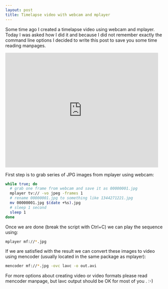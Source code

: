 ```yaml
---
layout: post
title: Timelapse video with webcam and mplayer
---
```


Some time ago I created a timelapse video using webcam and mplayer. Today I was asked how I did it and because I did not remember exactly the command line options I decided to write this post to save you some time reading manpages.

<iframe width="480" height="360" src="http://www.youtube.com/embed/HHfIg74Walc" frameborder="0" allowfullscreen></iframe>

First step is to grab series of JPG images from mplayer using webcam:

~~~bash
while true; do
  # grab one frame from webcam and save it as 00000001.jpg
  mplayer tv:// -vo jpeg -frames 1
  # rename 00000001.jpg to something like 1344271221.jpg
  mv 00000001.jpg $(date +%s).jpg
  # sleep 1 second
  sleep 1
done
~~~

Once we are done (break the script with Ctrl+C) we can play the sequence using:

~~~bash
mplayer mf://*.jpg
~~~

If we are satisfied with the result we can convert these images to video using mencoder (usually located in the same package as mplayer):

~~~bash
mencoder mf://*.jpg -ovc lavc -o out.avi
~~~

For more options about creating video or video formats please read mencoder manpage, but lavc output should be OK for most of you . :-)
